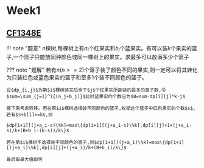 # Week1

## [CF1348E](https://codeforces.com/problemset/problem/1348/E)

!!! note "题意"
    $n$棵树,每棵树上有$a_i$个红果实和$b_i$个蓝果实。有可以装$k$个果实的篮子,一个篮子只能放同种颜色或同一棵树上的果实。求最多可以放满多少个篮子

??? note "题解"
    若有$n(n>=2)$个篮子装了颜色不同的果实,则一定可以将其转化为只装红色或蓝色果实的篮子和至多$1$个装不同颜色的篮子。
    
    设$dp_{i,j}$为第$i$棵树装完后余下$j$个红果实所能装的最多的篮子数,令$sum=\sum_{j=1}^i{(a_j+b_j)}$此时蓝果实的个数应为$B=sum-dp[i][j]*k-j$

    接下来考虑转移。若在第$i$棵树选择装不同颜色的篮子,枚举这个篮子中红色果实的个数$s$,若有$s+b[i]>=k$,则

    $dp[i+1][(j+a_i-s)\%k]=max\{dp[i+1][(j+a_i-s)\%k],dp[i][j]+1+(j+a_i-s)/k+(B+b_i-(k-s))/k\}$

    若在第$i$棵树不选择装不同颜色的篮子,则$dp[i+1][(j+a_i)\%k]=max\{dp[i+1][(j+a_i)\%k],dp[i][j]+(j+a_i)/k+(B+b_i)/k\}$

    最后取最大值即可